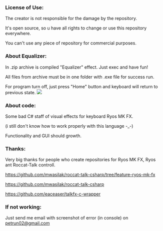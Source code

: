 ### License of Use:
  The creator is not responsible for the damage by the repository.
  
  It's open source, so u have all rights to change or use this repository everywhere.
  
  You can't use any piece of repository for commercial purposes.

### About Equalizer:
  In .zip archive is compiled "Equalizer" effect. Just exec and have fun!
  
  All files from archive must be in one folder with .exe file for success run.
  
  For program turn off, just press "Home" button and keyboard will return to previous state.
  ![](https://github.com/Gig4but/RyosMKFXVisualizer/blob/master/Equailizer.gif)

### About code:
  Some bad C# staff of visual effects for keyboard Ryos MK FX.
  
  (i still don't know how to work properly with this language -_-)
  
  Functionality and GUI should growth.

### Thanks:
  Very big thanks for people who create repositories for Ryos MK FX, Ryos ant Roccat-Talk controll.
  
  https://github.com/mwasilak/roccat-talk-csharp/tree/feature-ryos-mk-fx
  
  https://github.com/mwasilak/roccat-talk-csharp
  
  https://github.com/eaceaser/talkfx-c-wrapper
  
### If not working:
  
  Just send me email with screenshot of error (in console) on petrun02@gmail.com
